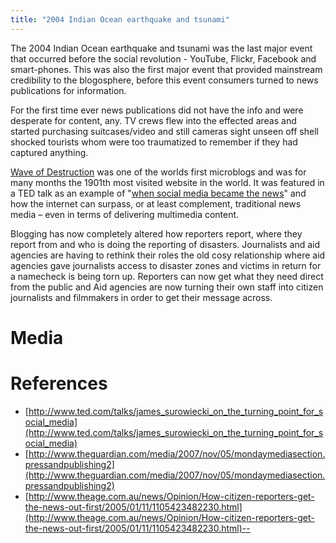 ```yaml
---
title: "2004 Indian Ocean earthquake and tsunami"
---
```


The 2004 Indian Ocean earthquake and tsunami was the last major event that
occurred before the social revolution - YouTube, Flickr, Facebook and
smart-phones. This was also the first major event that provided mainstream
credibility to the blogosphere, before this event consumers turned to news
publications for information.

For the first time ever news publications did not have the info and were
desperate for content, any. TV crews flew into the effected areas and started
purchasing suitcases/video and still cameras sight unseen off shell shocked
tourists whom were too traumatized to remember if they had captured anything.

[Wave of Destruction](http://waveofdestruction.org) was one of the worlds first
microblogs and was for many months the 1901th most visited website in the
world. It was featured in a TED talk as an example of "[when social media became the news](http://www.ted.com/talks/james_surowiecki_on_the_turning_point_for_social_media)"
and how the internet can surpass, or at least complement, traditional news
media – even in terms of delivering multimedia content. 

Blogging has now completely altered how reporters report, where they report
from and who is doing the reporting of disasters. Journalists and aid agencies
are having to rethink their roles the old cosy relationship where aid agencies
gave journalists access to disaster zones and victims in return for a namecheck
is being torn up. Reporters can now get what they need direct from the public
and Aid agencies are now turning their own staff into citizen journalists and
filmmakers in order to get their message across.

# Media

# References

- [http://www.ted.com/talks/james_surowiecki_on_the_turning_point_for_social_media](http://www.ted.com/talks/james_surowiecki_on_the_turning_point_for_social_media)
- [http://www.theguardian.com/media/2007/nov/05/mondaymediasection.pressandpublishing2](http://www.theguardian.com/media/2007/nov/05/mondaymediasection.pressandpublishing2)
- [http://www.theage.com.au/news/Opinion/How-citizen-reporters-get-the-news-out-first/2005/01/11/1105423482230.html](http://www.theage.com.au/news/Opinion/How-citizen-reporters-get-the-news-out-first/2005/01/11/1105423482230.html)--
